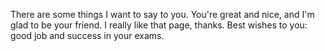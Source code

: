 There are some things I want to say to you.
You're great and nice, and I'm glad to be your friend. I really like that page, thanks.
Best wishes to you: good job and success in your exams.
